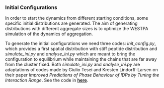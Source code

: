 ### Initial Configurations

In order to start the dynamics from different starting conditions, some specific initial distributions are generated. The aim of generating distributions with different aggregate sizes is to optimize the WESTPA simulation of the dynamics of aggregation. 

To generate the initial configurations we need three codes: _init\_config.py_, which provides a first spatial distribution with stiff peptide distribution and _simulate\_ini.py_ and _analyse\_ini.py_ which are meant to bring the configuration to equilibrium while maintaining the chains that are far away from the cluster fixed. Both _simulate\_ini.py_ and _analyse\_ini.py_ are adaptations of codes made by Giulio Tesei and Kresten Lindorff-Larsen on their paper _Improved Predictions of Phase Behaviour of IDPs by Tuning the Interaction Range_. See the code in **[here]**.



[here]: https://github.com/KULL-Centre/papers/tree/main/2022/CG-cutoffs-Tesei-et-al/MC/code

